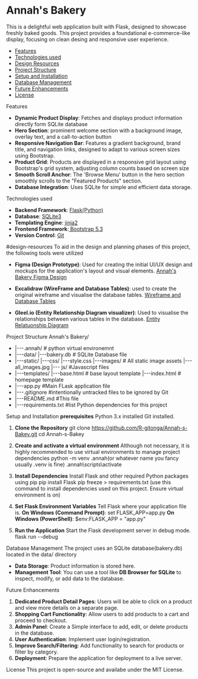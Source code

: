 # Annah's Bakery

This is a delightful web application built with Flask, designed to showcase freshly baked goods. This project provides a foundational e-commerce-like display, focusing on clean desing and responsive user experience.

* [Features](#features)
* [Technologies used](#technologies-used)
* [Design Resources](#design-resources)
* [Project Structure](#project-structure)
* [Setup and Installation](#setup-and-installation)
* [Database Management](#database-management)
* [Future Enhancements](#future-enhancements)
* [License](#license)

Features
* **Dynamic Product Display**: Fetches and displays product information directly form SQLite database
* **Hero Section**: prominent welcome section with a background image, overlay text, and a call-to-action button
* **Responsive Navigation Bar**: Features a gradient background, brand title, and navigation links, designed to adapt to various screen sizes using Bootstrap.
* **Product Grid**: Products are displayed in a responsive grid layout using Bootstrap's grid system, adjusting column counts based on screen size
* **Smooth Scroll Anchor**: The 'Browse Menu' button in the hero section smoothly scrolls to the "Featured Products" section.
* **Database Integration**: Uses SQLite for simple and efficient data storage.

Technologies used
* **Backend Framework**: [Flask(Python)](https://flask.palletsprojects.com/en/stable/)
* **Database**: [SQLite3](https://sqlite.org/index.html)
* **Templating Engine**: [jinja2](https://jinja.palletsprojects.com/en/stable/)
* **Frontend Framework**:[ Bootstrap 5.3](https://getbootstrap.com/)
* **Version Control**: [Git](https://git-scm.com/downloads)

#design-resources
To aid in the design and planning phases of this project, the following tools were utilized
* **Figma (Design Prototype)**: Used for creating the initial UI/UX design and mockups for the application's layout and visual elements.
    [Annah's Bakery Figma Design](https://www.figma.com/design/GLuq36nJJyR3JjDxGlYlxk/Annah-s-Bakery?node-id=16-153&m=dev&t=SamXmvDEVVWDFdMm-1)

* **Excalidraw (WireFrame and Database Tables)**: used to create the original wireframe and visualise the database tables.
    [Wireframe and Database Tables](https://excalidraw.com/#json=iX84712tmU8o82IcS4Gty,Hq0oUYtNSmy5L_NdZWXIPA)

* **Gleel.io (Entity Relationship Diagram visualizer)**: Used to visualise the relationships between various tables in the database.
    [Entity Relatuonship Diagram](https://app.gleek.io/diagrams/-2Xn1HDkrv6RUOMJ1Idbqw)

Project Structure
Annah's Bakery/
* |---.annah/     # python virtual environemnt
* |---data/
    |---bakery.db       # SQLite Database file
* |---static/
    |---css/
        |---style.css
    |---images/     # All static image assets
        |---all_images.jpg
    |--- js/        #Javascript files
* |---templates/
    |---base.html       # base layout template 
    |---index.html      # homepage template
* |---app.py      #Main FLask application file
* |---.gitignore  #intentionally untracked files to be ignored by Git
* |---README.md   #This file
* |---requirements.txt #list Python dependencies for this project

Setup and Installation
**prerequisites**
Python 3.x installed
Git installed.

1. **Clone the Repository**
    git clone https://github.com/R-gitonga/Annah-s-Bakey.git
    cd Annah-s-Bakey

2. **Create and activate a virtual environment**
Although not necessary, it is highly recommended to use virtual environments to manage project dependencies
        python -m venv .annah(or whatever name you fancy usually .venv is fine)
        .annah\scripts\activate

3. **Install Dependencies**
Install Flask and other required Python packages using pip
    pip install Flask
    pip freeze > requirements.txt (use this command to install dependencies used on this project. Ensure virtual environment is on)

4. **Set Flask Environment Variables**
Tell Flask where your application file is.
    **On Windows (Command Prompt)**:
        set FLASK_APP=app.py
    **On Windows (PowerShell)**:
        $env:FLASK_APP = "app.py"

5. **Run the Application**
Start the Flask development server in debug mode.
    flask run --debug

Database Management
The project uses an SQLite database(bakery.db) located in the data/ directory

* **Data Storage**: Product information is stored here.
* **Management Tool**: You can use a tool like **DB Browser for SQLite** to inspect, modify, or add data to the database.

Future Enhancements
1. **Dedicated Product Detail Pages**: Users will be able to click on a product and view more details on a separate page.
2. **Shopping Cart Functionality**: Allow users to add products to a cart and proceed to checkout.
3. **Admin Panel**: Create a Simple interface to add, edit, or delete products in the database.
4. **User Authentication**: Implement user login/registration.
5. **Improve Search/Filtering**: Add functionality to search for products or filter by category.
6. **Deployment**: Prepare the application for deployment to a live server.

License
This project is open-source and availabe under the MIT License.




